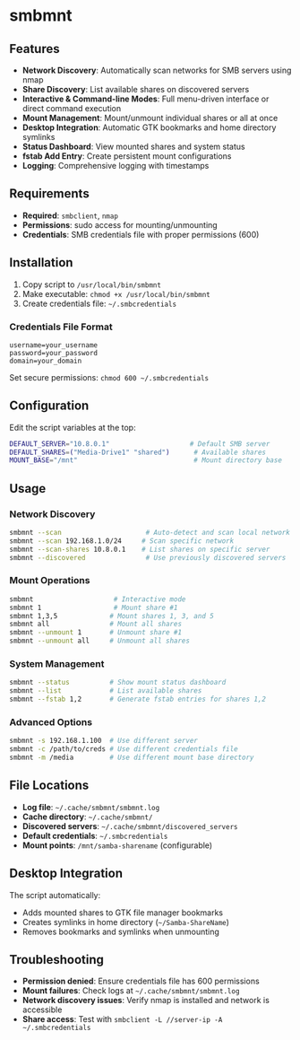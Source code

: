 # smbmnt 
## Features

- **Network Discovery**: Automatically scan networks for SMB servers using nmap
- **Share Discovery**: List available shares on discovered servers
- **Interactive & Command-line Modes**: Full menu-driven interface or direct command execution
- **Mount Management**: Mount/unmount individual shares or all at once
- **Desktop Integration**: Automatic GTK bookmarks and home directory symlinks
- **Status Dashboard**: View mounted shares and system status
- **fstab Add Entry**: Create persistent mount configurations
- **Logging**: Comprehensive logging with timestamps

## Requirements

- **Required**: `smbclient`, `nmap` 
- **Permissions**: sudo access for mounting/unmounting
- **Credentials**: SMB credentials file with proper permissions (600)

## Installation

1. Copy script to `/usr/local/bin/smbmnt`
2. Make executable: `chmod +x /usr/local/bin/smbmnt`
3. Create credentials file: `~/.smbcredentials`

### Credentials File Format

```
username=your_username
password=your_password
domain=your_domain
```

Set secure permissions: `chmod 600 ~/.smbcredentials`

## Configuration

Edit the script variables at the top:

```bash
DEFAULT_SERVER="10.8.0.1"                    # Default SMB server
DEFAULT_SHARES=("Media-Drive1" "shared")      # Available shares
MOUNT_BASE="/mnt"                             # Mount directory base
```

## Usage

### Network Discovery
```bash
smbmnt --scan                     # Auto-detect and scan local network
smbmnt --scan 192.168.1.0/24     # Scan specific network
smbmnt --scan-shares 10.8.0.1    # List shares on specific server
smbmnt --discovered               # Use previously discovered servers
```

### Mount Operations
```bash
smbmnt                    # Interactive mode
smbmnt 1                  # Mount share #1
smbmnt 1,3,5             # Mount shares 1, 3, and 5
smbmnt all               # Mount all shares
smbmnt --unmount 1       # Unmount share #1
smbmnt --unmount all     # Unmount all shares
```

### System Management
```bash
smbmnt --status          # Show mount status dashboard
smbmnt --list            # List available shares
smbmnt --fstab 1,2       # Generate fstab entries for shares 1,2
```

### Advanced Options
```bash
smbmnt -s 192.168.1.100  # Use different server
smbmnt -c /path/to/creds # Use different credentials file
smbmnt -m /media         # Use different mount base directory
```

## File Locations

- **Log file**: `~/.cache/smbmnt/smbmnt.log`
- **Cache directory**: `~/.cache/smbmnt/`
- **Discovered servers**: `~/.cache/smbmnt/discovered_servers`
- **Default credentials**: `~/.smbcredentials`
- **Mount points**: `/mnt/samba-sharename` (configurable)

## Desktop Integration

The script automatically:
- Adds mounted shares to GTK file manager bookmarks
- Creates symlinks in home directory (`~/Samba-ShareName`)
- Removes bookmarks and symlinks when unmounting

## Troubleshooting

- **Permission denied**: Ensure credentials file has 600 permissions
- **Mount failures**: Check logs at `~/.cache/smbmnt/smbmnt.log`
- **Network discovery issues**: Verify nmap is installed and network is accessible
- **Share access**: Test with `smbclient -L //server-ip -A ~/.smbcredentials`
